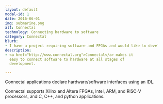 ```yaml
---
layout: default
modal-id: 1
date: 2016-06-01
img: submarine.png
alt: Connectal 
technology: Connecting hardware to software
category: Connectal
blurb:
- I have a project requiring software and FPGAs and would like to develop them together.
description:
- <a href="http://www.connectal.org">Connectal</a> makes it
  easy to connect software to hardware at all stages of
  development.

---
```

<p>Connectal applications declare hardware/software interfaces using an IDL.<p>
<p>Connectal supports Xilinx and Altera FPGAs, Intel, ARM, and RISC-V processors, and C, C++, and python applications.</p>
